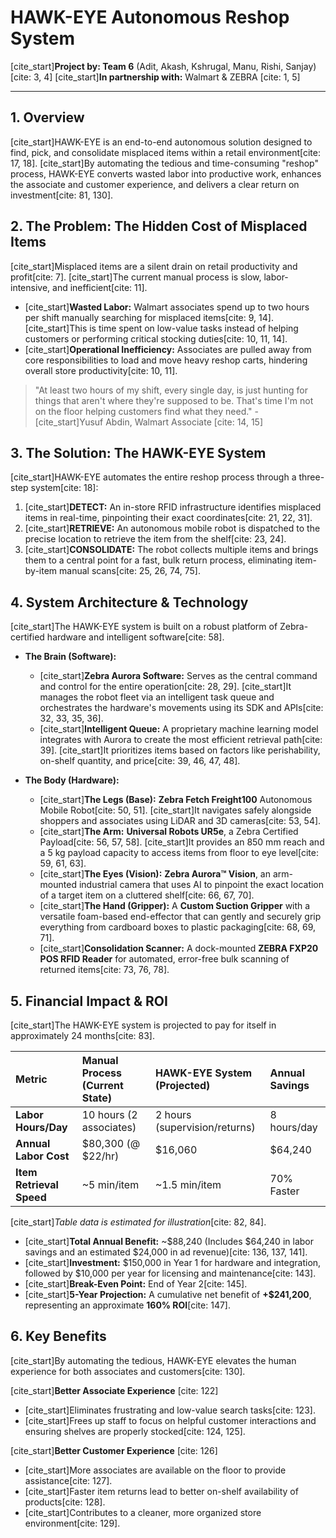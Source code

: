 # HAWK-EYE Autonomous Reshop System

[cite_start]**Project by: Team 6** (Adit, Akash, Kshrugal, Manu, Rishi, Sanjay) [cite: 3, 4]
[cite_start]**In partnership with:** Walmart & ZEBRA [cite: 1, 5]

---

## 1. Overview

[cite_start]HAWK-EYE is an end-to-end autonomous solution designed to find, pick, and consolidate misplaced items within a retail environment[cite: 17, 18]. [cite_start]By automating the tedious and time-consuming "reshop" process, HAWK-EYE converts wasted labor into productive work, enhances the associate and customer experience, and delivers a clear return on investment[cite: 81, 130].

## 2. The Problem: The Hidden Cost of Misplaced Items

[cite_start]Misplaced items are a silent drain on retail productivity and profit[cite: 7]. [cite_start]The current manual process is slow, labor-intensive, and inefficient[cite: 11].

* [cite_start]**Wasted Labor:** Walmart associates spend up to two hours per shift manually searching for misplaced items[cite: 9, 14]. [cite_start]This is time spent on low-value tasks instead of helping customers or performing critical stocking duties[cite: 10, 11, 14].
* [cite_start]**Operational Inefficiency:** Associates are pulled away from core responsibilities to load and move heavy reshop carts, hindering overall store productivity[cite: 10, 11].

> "At least two hours of my shift, every single day, is just hunting for things that aren't where they're supposed to be. That's time I'm not on the floor helping customers find what they need." - [cite_start]Yusuf Abdin, Walmart Associate [cite: 14, 15]

## 3. The Solution: The HAWK-EYE System

[cite_start]HAWK-EYE automates the entire reshop process through a three-step system[cite: 18]:

1.  [cite_start]**DETECT:** An in-store RFID infrastructure identifies misplaced items in real-time, pinpointing their exact coordinates[cite: 21, 22, 31].
2.  [cite_start]**RETRIEVE:** An autonomous mobile robot is dispatched to the precise location to retrieve the item from the shelf[cite: 23, 24].
3.  [cite_start]**CONSOLIDATE:** The robot collects multiple items and brings them to a central point for a fast, bulk return process, eliminating item-by-item manual scans[cite: 25, 26, 74, 75].

## 4. System Architecture & Technology

[cite_start]The HAWK-EYE system is built on a robust platform of Zebra-certified hardware and intelligent software[cite: 58].

* **The Brain (Software):**
    * [cite_start]**Zebra Aurora Software:** Serves as the central command and control for the entire operation[cite: 28, 29]. [cite_start]It manages the robot fleet via an intelligent task queue and orchestrates the hardware's movements using its SDK and APIs[cite: 32, 33, 35, 36].
    * [cite_start]**Intelligent Queue:** A proprietary machine learning model integrates with Aurora to create the most efficient retrieval path[cite: 39]. [cite_start]It prioritizes items based on factors like perishability, on-shelf quantity, and price[cite: 39, 46, 47, 48].

* **The Body (Hardware):**
    * [cite_start]**The Legs (Base):** **Zebra Fetch Freight100** Autonomous Mobile Robot[cite: 50, 51]. [cite_start]It navigates safely alongside shoppers and associates using LiDAR and 3D cameras[cite: 53, 54].
    * [cite_start]**The Arm:** **Universal Robots UR5e**, a Zebra Certified Payload[cite: 56, 57, 58]. [cite_start]It provides an 850 mm reach and a 5 kg payload capacity to access items from floor to eye level[cite: 59, 61, 63].
    * [cite_start]**The Eyes (Vision):** **Zebra Aurora™ Vision**, an arm-mounted industrial camera that uses AI to pinpoint the exact location of a target item on a cluttered shelf[cite: 66, 67, 70].
    * [cite_start]**The Hand (Gripper):** A **Custom Suction Gripper** with a versatile foam-based end-effector that can gently and securely grip everything from cardboard boxes to plastic packaging[cite: 68, 69, 71].
    * [cite_start]**Consolidation Scanner:** A dock-mounted **ZEBRA FXP20 POS RFID Reader** for automated, error-free bulk scanning of returned items[cite: 73, 76, 78].

## 5. Financial Impact & ROI

[cite_start]The HAWK-EYE system is projected to pay for itself in approximately 24 months[cite: 83].

| Metric | Manual Process (Current State) | HAWK-EYE System (Projected) | Annual Savings |
| :--- | :--- | :--- | :--- |
| **Labor Hours/Day** | 10 hours (2 associates) | 2 hours (supervision/returns) | 8 hours/day |
| **Annual Labor Cost**| \$80,300 (@ \$22/hr) | \$16,060 | \$64,240 |
| **Item Retrieval Speed**| ~5 min/item | ~1.5 min/item | 70% Faster |

[cite_start]*Table data is estimated for illustration*[cite: 82, 84].

* [cite_start]**Total Annual Benefit:** ~$88,240 (Includes \$64,240 in labor savings and an estimated \$24,000 in ad revenue)[cite: 136, 137, 141].
* [cite_start]**Investment:** \$150,000 in Year 1 for hardware and integration, followed by \$10,000 per year for licensing and maintenance[cite: 143].
* [cite_start]**Break-Even Point:** End of Year 2[cite: 145].
* [cite_start]**5-Year Projection:** A cumulative net benefit of **+$241,200**, representing an approximate **160% ROI**[cite: 147].

## 6. Key Benefits

[cite_start]By automating the tedious, HAWK-EYE elevates the human experience for both associates and customers[cite: 130].

[cite_start]**Better Associate Experience** [cite: 122]
* [cite_start]Eliminates frustrating and low-value search tasks[cite: 123].
* [cite_start]Frees up staff to focus on helpful customer interactions and ensuring shelves are properly stocked[cite: 124, 125].

[cite_start]**Better Customer Experience** [cite: 126]
* [cite_start]More associates are available on the floor to provide assistance[cite: 127].
* [cite_start]Faster item returns lead to better on-shelf availability of products[cite: 128].
* [cite_start]Contributes to a cleaner, more organized store environment[cite: 129].
